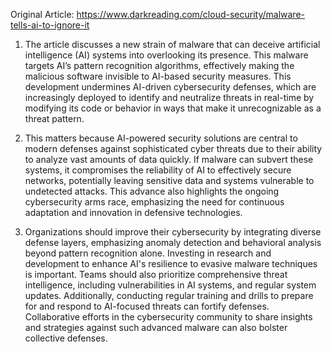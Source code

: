 Original Article: https://www.darkreading.com/cloud-security/malware-tells-ai-to-ignore-it

1) The article discusses a new strain of malware that can deceive artificial intelligence (AI) systems into overlooking its presence. This malware targets AI’s pattern recognition algorithms, effectively making the malicious software invisible to AI-based security measures. This development undermines AI-driven cybersecurity defenses, which are increasingly deployed to identify and neutralize threats in real-time by modifying its code or behavior in ways that make it unrecognizable as a threat pattern.

2) This matters because AI-powered security solutions are central to modern defenses against sophisticated cyber threats due to their ability to analyze vast amounts of data quickly. If malware can subvert these systems, it compromises the reliability of AI to effectively secure networks, potentially leaving sensitive data and systems vulnerable to undetected attacks. This advance also highlights the ongoing cybersecurity arms race, emphasizing the need for continuous adaptation and innovation in defensive technologies.

3) Organizations should improve their cybersecurity by integrating diverse defense layers, emphasizing anomaly detection and behavioral analysis beyond pattern recognition alone. Investing in research and development to enhance AI's resilience to evasive malware techniques is important. Teams should also prioritize comprehensive threat intelligence, including vulnerabilities in AI systems, and regular system updates. Additionally, conducting regular training and drills to prepare for and respond to AI-focused threats can fortify defenses. Collaborative efforts in the cybersecurity community to share insights and strategies against such advanced malware can also bolster collective defenses.